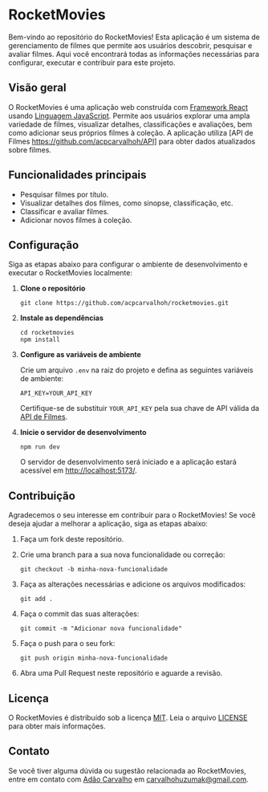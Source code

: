 # RocketMovies

Bem-vindo ao repositório do RocketMovies! Esta aplicação é um sistema de gerenciamento de filmes que permite aos usuários descobrir, pesquisar e avaliar filmes. Aqui você encontrará todas as informações necessárias para configurar, executar e contribuir para este projeto.

## Visão geral

O RocketMovies é uma aplicação web construída com [Framework React] usando [Linguagem JavaScript]. Permite aos usuários explorar uma ampla variedade de filmes, visualizar detalhes, classificações e avaliações, bem como adicionar seus próprios filmes à coleção. A aplicação utiliza [API de Filmes https://github.com/acpcarvalhoh/API] para obter dados atualizados sobre filmes.

## Funcionalidades principais

- Pesquisar filmes por título.
- Visualizar detalhes dos filmes, como sinopse, classificação, etc.
- Classificar e avaliar filmes.
- Adicionar novos filmes à coleção.


## Configuração

Siga as etapas abaixo para configurar o ambiente de desenvolvimento e executar o RocketMovies localmente:

1. **Clone o repositório**

   ```
   git clone https://github.com/acpcarvalhoh/rocketmovies.git
   ```

2. **Instale as dependências**

   ```
   cd rocketmovies
   npm install
   ```

3. **Configure as variáveis de ambiente**

   Crie um arquivo `.env` na raiz do projeto e defina as seguintes variáveis de ambiente:

   ```
   API_KEY=YOUR_API_KEY
   ```

   Certifique-se de substituir `YOUR_API_KEY` pela sua chave de API válida da [API de Filmes].

4. **Inicie o servidor de desenvolvimento**

   ```
   npm run dev
   ```

   O servidor de desenvolvimento será iniciado e a aplicação estará acessível em [ http://localhost:5173/](http://localhost:5173/).

## Contribuição

Agradecemos o seu interesse em contribuir para o RocketMovies! Se você deseja ajudar a melhorar a aplicação, siga as etapas abaixo:

1. Faça um fork deste repositório.

2. Crie uma branch para a sua nova funcionalidade ou correção:

   ```
   git checkout -b minha-nova-funcionalidade
   ```

3. Faça as alterações necessárias e adicione os arquivos modificados:

   ```
   git add .
   ```

4. Faça o commit das suas alterações:

   ```
   git commit -m "Adicionar nova funcionalidade"
   ```

5. Faça o push para o seu fork:

   ```
   git push origin minha-nova-funcionalidade
   ```

6. Abra uma Pull Request neste repositório e aguarde a revisão.

## Licença

O RocketMovies é distribuído sob a licença [MIT]. Leia o arquivo [LICENSE] para obter mais informações.

## Contato

Se você tiver alguma dúvida ou sugestão relacionada ao RocketMovies, entre em contato com [Adão Carvalho] em [carvalhohuzumak@gmail.com].



[Framework React]: https://react.dev/
[Linguagem JavaScript]: https://developer.mozilla.org/pt-BR/docs/Web/JavaScript
[API de filmes]: https://github.com/acpcarvalhoh/API
[MIT]: https://opensource.org/licenses/MIT
[LICENSE]: ./LICENSE
[Adão Carvalho]: https://github.com/acpcarvalhoh
[carvalhohuzumak@gmail.com]: carvalhohuzumak@gmail.com
